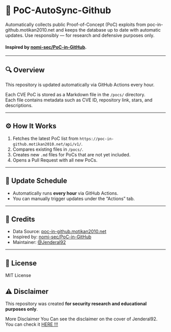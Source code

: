 # 🧠 PoC-AutoSync-Github

Automatically collects public Proof-of-Concept (PoC) exploits from poc-in-github.motikan2010.net and keeps the database up to date with automatic updates. Use responsibly — for research and defensive purposes only.



#### Inspired by [nomi-sec/PoC-in-GitHub](https://github.com/nomi-sec/PoC-in-GitHub).

---

## 🔍 Overview

This repository is updated automatically via GitHub Actions every hour.

Each CVE PoC is stored as a Markdown file in the `/pocs/` directory.  
Each file contains metadata such as CVE ID, repository link, stars, and descriptions.

---

## ⚙️ How It Works

1. Fetches the latest PoC list from `https://poc-in-github.motikan2010.net/api/v1/`.
2. Compares existing files in `/pocs/`.
3. Creates new `.md` files for PoCs that are not yet included.
4. Opens a Pull Request with all new PoCs.

---

## 📅 Update Schedule
- Automatically runs **every hour** via GitHub Actions.
- You can manually trigger updates under the “Actions” tab.

---

## 🧩 Credits
- Data Source: [poc-in-github.motikan2010.net](https://poc-in-github.motikan2010.net)
- Inspired by: [nomi-sec/PoC-in-GitHub](https://github.com/nomi-sec/PoC-in-GitHub)
- Maintainer: [@Jenderal92](https://github.com/Jenderal92)

---

## 📜 License
MIT License

## ⚠️ Disclaimer
This repository was created **for security research and educational purposes only**.

More Disclaimer You Can see the disclaimer on the cover of Jenderal92. You can check it [HERE !!!](https://github.com/Jenderal92/)
